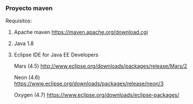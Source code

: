 ### Proyecto maven

Requisitos:
1. Apache maven 
   https://maven.apache.org/download.cgi

2. Java 1.8

3. Eclipse IDE for Java EE Developers 

   Mars (4.5)
   http://www.eclipse.org/downloads/packages/release/Mars/2

   
   Neon (4.6)
   https://www.eclipse.org/downloads/packages/release/neon/3
   
   Oxygen (4.7)
   https://www.eclipse.org/downloads/eclipse-packages/